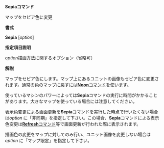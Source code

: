 **Sepiaコマンド**

マップをセピア色に変更

**書式**

**Sepia** [*option*]

**指定項目説明**

*option*描画方法に関するオプション（省略可）

**解説**

マップをセピア色にします。マップ上にあるユニットの画像もセピア色に変更されます。通常の色のマップに戻すには[**Noon**コマンド](Noonコマンド)を使います。

使っているマシンのパワーによっては**Sepia**コマンドの実行に時間がかかることがあります。大きなマップを使っている場合には注意してください。

表示色変更による画面更新を**Sepia**コマンドを実行した時点で行いたくない場合は*option* に「非同期」を指定して下さい。この場合、**Sepia**コマンドによる表示色変更は[**Refresh**コマンド](Refreshコマンド)等で画面更新が行われた際に表示されます。

描画色の変更をマップに対してのみ行い、ユニット画像を変更しない場合は*option* に「マップ限定」を指定して下さい。
